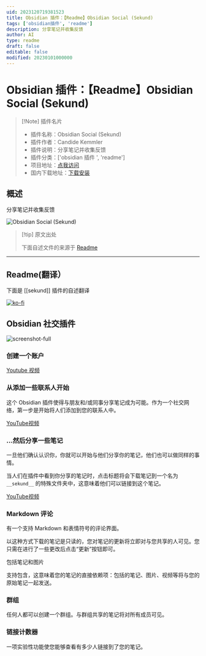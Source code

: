 ```yaml
---
uid: 2023120719381523
title: Obsidian 插件：【Readme】Obsidian Social (Sekund)
tags: ['obsidian插件', 'readme']
description: 分享笔记并收集反馈
author: AI
type: readme
draft: false
editable: false
modified: 20230101000000
---
```


# Obsidian 插件：【Readme】Obsidian Social (Sekund)

> [!Note] 插件名片
> - 插件名称：Obsidian Social (Sekund)
> - 插件作者：Candide Kemmler
> - 插件说明：分享笔记并收集反馈
> - 插件分类：['obsidian 插件 ', 'readme']
> - 项目地址：[点我访问](https://github.com/Sekund/sekund-plugin-react)
> - 国内下载地址：[下载安装](https://pkmer.cn/products/plugin/pluginMarket/?sekund)

## 概述

分享笔记并收集反馈

![Obsidian Social (Sekund)](https://cdn.pkmer.cn/covers/sekund.png!pkmer)

> [!tip] 原文出处
>
>下面自述文件的来源于 [Readme](https://ghproxy.net/https://raw.githubusercontent.com/Sekund/sekund-plugin-react/main/README.md)
>

---

## Readme(翻译）

下面是 [[sekund]] 插件的自述翻译

[![ko-fi](https://ko-fi.com/img/githubbutton_sm.svg)](https://ko-fi.com/X8X3C08KJ)

## Obsidian 社交插件

![screenshot-full](https://cdn.pkmer.cn/covers/sekund_2_0.png!pkmer)

### 创建一个账户

[Youtube 视频](https://www.youtube.com/watch?v=NejE-5SJwVk)

### 从添加一些联系人开始

这个 Obsidian 插件使得与朋友和/或同事分享笔记成为可能。作为一个社交网络，第一步是开始将人们添加到您的联系人中。

[YouTube视频](https://www.youtube.com/watch?v=dOmWFUkA55M)

### ...然后分享一些笔记

一旦他们确认认识你，你就可以开始与他们分享你的笔记，他们也可以做同样的事情。

当人们在插件中看到你分享的笔记时，点击标题将会下载笔记到一个名为 `__sekund__` 的特殊文件夹中，这意味着他们可以链接到这个笔记。

[YouTube视频](https://www.youtube.com/watch?v=dYRIT0TjHdA)

### Markdown 评论

有一个支持 Markdown 和表情符号的评论界面。

以这种方式下载的笔记是只读的，您对笔记的更新将立即对与您共享的人可见。您只需在进行了一些更改后点击“更新”按钮即可。

包括笔记和图片

支持包含，这意味着您的笔记的直接依赖项：包括的笔记、图片、视频等将与您的原始笔记一起发送。

### 群组

任何人都可以创建一个群组。与群组共享的笔记将对所有成员可见。

### 链接计数器

一项实验性功能使您能够查看有多少人链接到了您的笔记。
